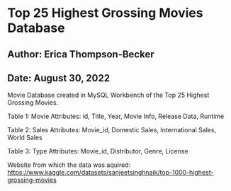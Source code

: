 # Top 25 Highest Grossing Movies Database
## Author: Erica Thompson-Becker
## Date: August 30, 2022

Movie Database created in MySQL Workbench of the Top 25 Highest Grossing Movies.   

Table 1: Movie
Attributes: id, Title, Year, Movie Info, Release Data, Runtime

Table 2: Sales
Attributes: Movie_id, Domestic Sales, International Sales, World Sales 

Table 3: Type
Attributes: Movie_id, Distributor, Genre, License

Website from which the data was aquired:
https://www.kaggle.com/datasets/sanjeetsinghnaik/top-1000-highest-grossing-movies 
 
